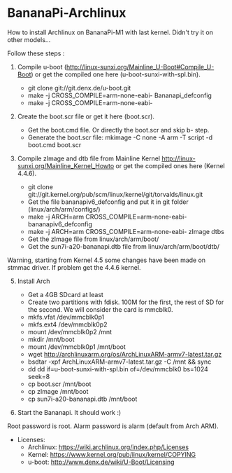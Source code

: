# BananaPi-Archlinux
How to install Archlinux on BananaPi-M1 with last kernel.
Didn't try it on other models...

Follow these steps :

1. Compile u-boot (http://linux-sunxi.org/Mainline_U-Boot#Compile_U-Boot) or get the compiled one here (u-boot-sunxi-with-spl.bin).
	* git clone git://git.denx.de/u-boot.git
	* make -j<Number of CPUs> CROSS_COMPILE=arm-none-eabi- Bananapi_defconfig
	* make -j<Number of CPUs> CROSS_COMPILE=arm-none-eabi-

2. Create the boot.scr file or get it here (boot.scr). 

	* Get the boot.cmd file. Or directly the boot.scr and skip b- step.
	* Generate the boot.scr file: mkimage -C none -A arm -T script -d boot.cmd boot.scr

3. Compile zImage and dtb file from Mainline Kernel http://linux-sunxi.org/Mainline_Kernel_Howto or get the compiled ones here (Kernel 4.4.6). 

	* git clone git://git.kernel.org/pub/scm/linux/kernel/git/torvalds/linux.git
	* Get the file bananapiv6_defconfig and put it in git folder (linux/arch/arm/configs/)
	* make -j<Number of CPUs> ARCH=arm CROSS_COMPILE=arm-none-eabi- bananapiv6_defconfig
	* make -j<Number of CPUs> ARCH=arm CROSS_COMPILE=arm-none-eabi- zImage dtbs
	* Get the zImage file from linux/arch/arm/boot/
	* Get the sun7i-a20-bananapi.dtb file from linux/arch/arm/boot/dtb/

Warning, starting from Kernel 4.5 some changes have been made on stmmac driver. If problem get the 4.4.6 kernel.

5. Install Arch

	* Get a 4GB SDcard at least
	* Create two partitions with fdisk. 100M for the first, the rest of SD for the second. We will consider the card is mmcblk0.
	* mkfs.vfat /dev/mmcblk0p1
	* mkfs.ext4 /dev/mmcblk0p2
	* mount /dev/mmcblk0p2 /mnt
	* mkdir /mnt/boot
	* mount /dev/mmcblk0p1 /mnt/boot
	* wget http://archlinuxarm.org/os/ArchLinuxARM-armv7-latest.tar.gz
	* bsdtar -xpf ArchLinuxARM-armv7-latest.tar.gz -C /mnt && sync
	* dd dd if=u-boot-sunxi-with-spl.bin of=/dev/mmcblk0 bs=1024 seek=8
	* cp boot.scr /mnt/boot
	* cp zImage /mnt/boot
	* cp sun7i-a20-bananapi.dtb /mnt/boot

6. Start the Bananapi. It should work :)

Root password is root. Alarm password is alarm (default from Arch ARM).

* Licenses:
	* Archlinux: https://wiki.archlinux.org/index.php/Licenses
	* Kernel: https://www.kernel.org/pub/linux/kernel/COPYING
	* u-boot: http://www.denx.de/wiki/U-Boot/Licensing


